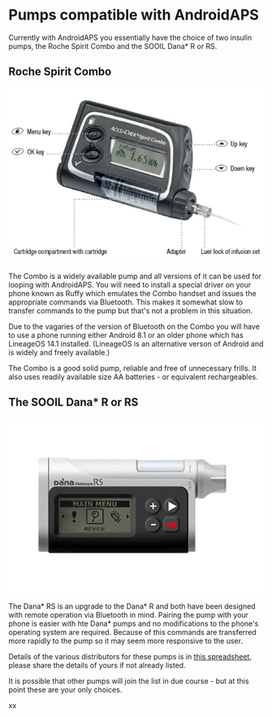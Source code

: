 # Pumps compatible with AndroidAPS

Currently with AndroidAPS you essentially have the choice of two insulin pumps, the Roche Spirit Combo and the SOOIL Dana* R or RS. 

## Roche Spirit Combo

![](../images/combo_pump.png)

The Combo is a widely available pump and all versions of it can be used for looping with AndroidAPS. You will need to install a special driver on your phone known as Ruffy which emulates the Combo handset and issues the appropriate commands via Bluetooth. This makes it somewhat slow to transfer commands to the pump but that's not a problem in this situation.

Due to the vagaries of the version of Bluetooth on the Combo you will have to use a phone running either Android 8.1 or an older phone which has LineageOS 14.1 installed. (LineageOS is an alternative verson of Android and is widely and freely available.)

The Combo is a good solid pump, reliable and free of unnecessary frills. It also uses readily available size AA batteries - or equivalent rechargeables.



## The SOOIL Dana* R or RS

![](../images/Dana_RS_pump.png)

The Dana* RS is an upgrade to the Dana* R and both have been designed with remote operation via Bluetooth in mind. Pairing the pump with your phone is easier with hte Dana* pumps and no modifications to the phone's operating system are required. Because of this commands are transferred more rapidly to the pump so it may seem more responsive to the user.




Details of the various distributors for these pumps is in [this spreadsheet](https://drive.google.com/open?id=1CRfmmjA-0h_9nkRViP3J9FyflT9eu-a8HeMrhrKzKz0), please share the details of yours if not already listed.


It is possible that other pumps will join the list in due course - but at this point these are your only choices.


xx


